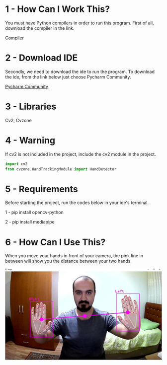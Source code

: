 # 1 - How Can I Work This?
You must have Python compilers in order to run this program.
First of all, download the compiler in the link.

[Compiler](https://www.python.org/downloads/)

# 2 - Download IDE

Secondly, we need to download the ide to run the program. To download the ide, from the link below
just choose Pycharm Community.

[Pycharm Community](https://www.jetbrains.com/pycharm/download/#section=windows)

# 3 - Libraries
Cv2, Cvzone

# 4 - Warning
If cv2 is not included in the project, include the cv2 module in the project.
```python
import cv2
from cvzone.HandTrackingModule import HandDetector
```

# 5 - Requirements
Before starting the project, run the codes below in your ide's terminal.

1 - pip install opencv-python

2 - pip install mediapipe

# 6 - How Can I Use This?
When you move your hands in front of your camera, the pink line in between will show you the distance between your two hands.


![alt text](https://raw.githubusercontent.com/BahadirDogrusoz/Hands-Distance-Calculator/main/SSOne.png)